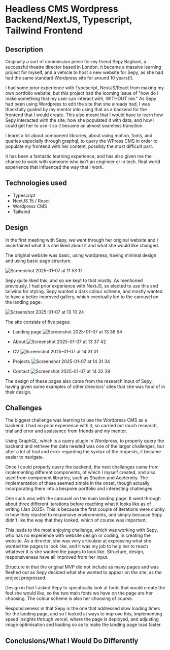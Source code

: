 # Headless CMS Wordpress Backend/NextJS, Typescript, Tailwind Frontend

## Description

Originally a sort of commission piece for my friend Sepy Baghaei, a successful theatre director based in London, it became a massive learning project for myself,
and a vehicle to host a new website for Sepy, as she had had the same standard Wordpress site for around 10 years(!).

I had some prior experience with Typescript, NextJS/React from making my own portfolio website, but this project had the looming issue of "how do I make something that my user can interact with, WITHOUT me." As Sepy had been using Wordpress to edit the site that she already had, I was thankfully guided by my mentor into using that as a backend for the frontend that I would create. This also meant that I would have to learn how Sepy interacted with the site, how she populated it with data, and how I could get her to use it so it became an almost seamless transition.

I learnt a lot about component libraries, about using motion, fonts, and queries especially through graphql, to query the WPress CMS in order to populate my frontend with her content, possibly the most difficult part.

It has been a fantastic learning experience, and has also given me the chance to work with someone who isn't an engineer or in tech. Real world experience that influenced the way that I work.

## Technologies used

- Typescript
- NextJS 15 / React
- Wordpress CMS
- Tailwind

## Design

In the first meeting with Sepy, we went through her original website and I ascertained what it is she liked about it and what she would like changed.

The original website was basic, using wordpress, having minimal design and using basic page structure.

![Screenshot 2025-01-07 at 11 53 17](https://github.com/user-attachments/assets/2ba9b37d-123a-4513-bf33-45ca79934145)

Sepy quite liked this, and so we kept to that mostly. As mentioned previously, I had prior experience with NextJS, so elected to use this and tailwind for styling. Sepy wanted a dark colour scheme, and mostly wanted to have a better improved gallery, which eventually led to the carousel on the landing page:

![Screenshot 2025-01-07 at 13 10 24](https://github.com/user-attachments/assets/ee995b22-d6fc-4295-80f9-ce4838a264d1)

The site consists of five pages:

- Landing page
  ![Screenshot 2025-01-07 at 13 36 54](https://github.com/user-attachments/assets/60390d04-c0a4-4ee4-8b7e-2f6a77e500f5)

- About
  ![Screenshot 2025-01-07 at 13 37 42](https://github.com/user-attachments/assets/6de3af9d-c97e-47c1-86ec-050858fa0821)

- CV
  ![Screenshot 2025-01-07 at 14 31 01](https://github.com/user-attachments/assets/471c5b13-daea-4857-8c1b-715fc8ece39f)

- Projects
  ![Screenshot 2025-01-07 at 14 31 34](https://github.com/user-attachments/assets/5c51db2d-6341-455f-b877-59fd093f7819)

- Contact
  ![Screenshot 2025-01-07 at 14 32 29](https://github.com/user-attachments/assets/70e9f095-6b0a-4050-90ce-12725138fcd6)

The design of these pages also came from the research input of Sepy, having given some examples of other directors' sites that she was fond of in their design.

## Challenges
The biggest challenge was learning to use the Wordpress CMS as a backend. I had no prior experience with it, so carried out much research, trial and error and assistance from friends and my mentor.

Using GraphQL, which is a query plugin in Wordpress, to properly query the backend and retrieve the data needed was one of the larger challenges, but after a lot of trial and error regarding the syntax of the requests, it became easier to navigate.

Once I could properly query the backend, the next challenges came from implementing different components, of which I myself created, and also used from component libraries, such as Shadcn and Aceternity. The implementation of these seemed simple in the onset, though actually incorporating them into a bespoke portfolio and interesting challenges.

One such was with the carousel on the main landing page. It went through about three different iterations before reaching what it looks like as of writing (Jan 2025). This is because the first couple of iterations were clunky in how they reacted to responsive environments, and simply because Sepy didn't like the way that they looked, which of course was important.

This leads to the most enjoying challenge, which was working with Sepy, who has no experience with website design or coding, in creating the website. As a director, she was very articulate at expressing what she wanted the pages to look like, and it was my job to help her to reach whatever it is she wanted the pages to look like. Structure, design, responsiveness have all improved from her input. 

Structure in that the original MVP did not include as many pages and was fleshed out as Sepy decided what she wanted to appear on the site, as the project progressed.

Design in that I asked Sepy to specifically look at fonts that would create the feel she would like, so the two main fonts we have on the page are her choosing. The colour scheme is also her choosing of course.

Responsiveness in that Sepy is the one that addressed slow loading times for the landing page, and so I looked at ways to improve this, implementing speed insights through vercel, where the page is deployed, and adjusting image optimisation and loading so as to make the landing page load faster.

## Conclusions/What I Would Do Differently
